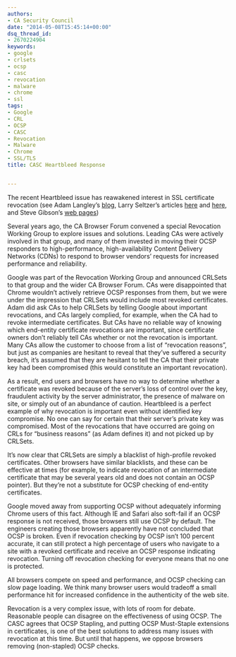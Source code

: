 ```yaml
---
authors:
- CA Security Council
date: "2014-05-08T15:45:14+00:00"
dsq_thread_id:
- 2670224904
keywords:
- google
- crlsets
- ocsp
- casc
- revocation
- malware
- chrome
- ssl
tags:
- Google
- CRL
- OCSP
- CASC
- Revocation
- Malware
- Chrome
- SSL/TLS
title: CASC Heartbleed Response


---
```

The recent Heartbleed issue has reawakened interest in SSL certificate revocation (see Adam Langley’s [blog][1], Larry Seltzer’s articles [here][2] and [here][3], and Steve Gibson’s [web pages][4])

Several years ago, the CA Browser Forum convened a special Revocation Working Group to explore issues and solutions. Leading CAs were actively involved in that group, and many of them invested in moving their OCSP responders to high-performance, high-availability Content Delivery Networks (CDNs) to respond to browser vendors’ requests for increased performance and reliability. 

Google was part of the Revocation Working Group and announced CRLSets to that group and the wider CA Browser Forum. CAs were disappointed that Chrome wouldn’t actively retrieve OCSP responses from them, but we were under the impression that CRLSets would include most revoked certificates. Adam did ask CAs to help CRLSets by telling Google about important revocations, and CAs largely complied, for example, when the CA had to revoke intermediate certificates. But CAs have no reliable way of knowing which end-entity certificate revocations are important, since certificate owners don’t reliably tell CAs whether or not the revocation is important. Many CAs allow the customer to choose from a list of “revocation reasons”, but just as companies are hesitant to reveal that they’ve suffered a security breach, it’s assumed that they are hesitant to tell the CA that their private key had been compromised (this would constitute an important revocation). 

As a result, end users and browsers have no way to determine whether a certificate was revoked because of the server’s loss of control over the key, fraudulent activity by the server administrator, the presence of malware on site, or simply out of an abundance of caution. Heartbleed is a perfect example of why revocation is important even without identified key compromise. No one can say for certain that their server’s private key was compromised. Most of the revocations that have occurred are going on CRLs for “business reasons” (as Adam defines it) and not picked up by CRLSets. 

It’s now clear that CRLSets are simply a blacklist of high-profile revoked certificates. Other browsers have similar blacklists, and these can be effective at times (for example, to indicate revocation of an intermediate certificate that may be several years old and does not contain an OCSP pointer). But they’re not a substitute for OCSP checking of end-entity certificates.

Google moved away from supporting OCSP without adequately informing Chrome users of this fact. Although IE and Safari also soft-fail if an OCSP response is not received, those browsers still use OCSP by default. The engineers creating those browsers apparently have not concluded that OCSP is broken. Even if revocation checking by OCSP isn’t 100 percent accurate, it can still protect a high percentage of users who navigate to a site with a revoked certificate and receive an OCSP response indicating revocation. Turning off revocation checking for everyone means that no one is protected.

All browsers compete on speed and performance, and OCSP checking can slow page loading. We think many browser users would tradeoff a small performance hit for increased confidence in the authenticity of the web site.

Revocation is a very complex issue, with lots of room for debate. Reasonable people can disagree on the effectiveness of using OCSP. The CASC agrees that OCSP Stapling, and putting OCSP Must-Staple extensions in certificates, is one of the best solutions to address many issues with revocation at this time. But until that happens, we oppose browsers removing (non-stapled) OCSP checks.

 [1]: https://www.imperialviolet.org/
 [2]: http://www.zdnet.com/chrome-does-certificate-revocation-better-7000028589/
 [3]: http://www.zdnet.com/certificate-revocation-controversy-heats-up-7000028920/
 [4]: https://www.grc.com/revocation.htm